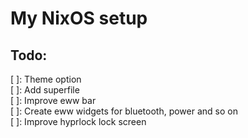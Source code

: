 # My NixOS setup

## Todo:

[ ]: Theme option  
[ ]: Add superfile  
[ ]: Improve eww bar  
[ ]: Create eww widgets for bluetooth, power and so on  
[ ]: Improve hyprlock lock screen  

